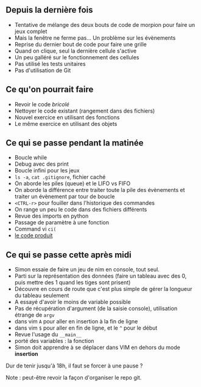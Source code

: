## Depuis la dernière fois

* Tentative de mélange des deux bouts de code de morpion pour faire un jeux complet
* Mais la fenêtre ne ferme pas... Un problème sur les évènements
* Reprise du dernier bout de code pour faire une grille
* Quand on clique, seul la dernière cellule s'active
* Un peu galléré sur le fonctionnement des cellules
* Pas utilisé les tests unitaires
* Pas d'utilisation de Git


## Ce qu'on pourrait faire

* Revoir le code _bricolé_
* Nettoyer le code existant (rangement dans des fichiers)
* Nouvel exercice en utilisant des fonctions 
* Le même exercice en utilisant des objets


## Ce qui se passe pendant la matinée

* Boucle while
* Debug avec des print
* Boucle infini pour les jeux
* `ls -a`, `cat .gitignore`, fichier caché
* On aborde les piles (queue) et le LIFO vs FIFO
* On aborde la différence entre traiter toute la pile des évènements et traiter un évènement par tour de boucle
* `<CTRL-r>` pour fouiller dans l'historique des commandes
* On range un peu le code dans des fichiers différents
* Revue des imports en python
* Passage de paramètre à une fonction
* Command vi `ci(`
* [le code produit](https://github.com/ut7/patouilles-de-p3l/commit/ea0124a4b8dcef1bdd661ad319f67bf4293fc5a4)

## Ce qui se passe cette après midi

* Simon essaie de faire un jeu de nim en console, tout seul. 
* Parti sur la représentation des données (faire un tableau avec des 0, puis mettre des 1 quand les tiges sont prisent)
* Découvre en cours de route que c'est plus simple de gérer la longueur du tableau seulement
* A essayé d'avoir le moins de variable possible
* Pas de récupération d'argument (de la saisie console), utilisation étrange de `argv`
* dans vim `A` pour aller en insertion à la fin de ligne
* dans vim `$` pour aller en fin de ligne, et le `^` pour le début
* Revue l'usage du `__main__`
* porté des variables : la fonction
* Simon doit apprendre à se déplacer dans VIM en dehors du mode __insertion__

Dur de tenir jusqu'à 18h, il faut se forcer à une pause ?

Note : peut-être revoir la façon d'organiser le repo git.
